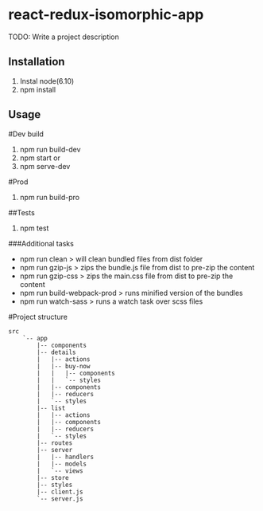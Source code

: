 # react-redux-isomorphic-app
TODO: Write a project description
## Installation
1. Instal node(6.10)
2. npm install
## Usage
#Dev build
1. npm run build-dev
2. npm start
or
1. npm serve-dev

#Prod
1. npm run build-pro 

##Tests
1. npm test

###Additional tasks
- npm run clean > will clean bundled files from dist folder
- npm run gzip-js > zips the bundle.js file from dist to pre-zip the content
- npm run gzip-css > zips the main.css file from dist to pre-zip the content
- npm run build-webpack-prod > runs minified version of the bundles
- npm run watch-sass > runs a watch task over scss files 

#Project structure
```
src
    `-- app
        |-- components
        |-- details
        |   |-- actions
        |   |-- buy-now
        |   |   |-- components
        |   |   `-- styles
        |   |-- components
        |   |-- reducers
        |   `-- styles
        |-- list
        |   |-- actions
        |   |-- components
        |   |-- reducers
        |   `-- styles
        |-- routes
        |-- server
        |   |-- handlers
        |   |-- models
        |   `-- views
        |-- store
        |-- styles
        |-- client.js
        `-- server.js
```
